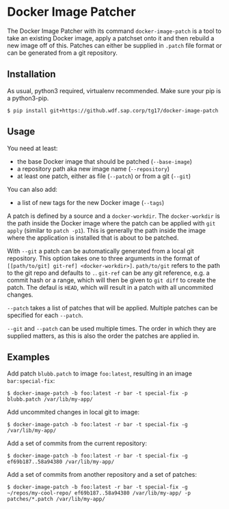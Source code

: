 # Docker Image Patcher
The Docker Image Patcher with its command `docker-image-patch` is a tool to take an existing
Docker image, apply a patchset onto it and then rebuild a new image off of this. Patches can
either be supplied in `.patch` file format or can be generated from a git repository.

## Installation
As usual, python3 required, virtualenv recommended. Make sure your pip is a python3-pip.

```shell
$ pip install git+https://github.wdf.sap.corp/tg17/docker-image-patch
```

## Usage
You need at least:
 * the base Docker image that should be patched (`--base-image`)
 * a repository path aka new image name (`--repository`)
 * at least one patch, either as file (`--patch`) or from a git (`--git`)

You can also add:
 * a list of new tags for the new Docker image (`--tags`)

A patch is defined by a source and a `docker-workdir`. The `docker-workdir` is the path inside
the Docker image where the patch can be applied with `git apply` (similar to `patch -p1`). This is
generally the path inside the image where the application is installed that is about to be patched.

With `--git` a patch can be automatically generated from a local git repository. This option takes
one to three arguments in the format of `[[path/to/git] git-ref] <docker-workdir>]`. `path/to/git`
refers to the path to the git repo and defaults to `.`. `git-ref` can be any git reference, e.g. a
commit hash or a range, which will then be given to `git diff` to create the patch. The defaul is
`HEAD`, which will result in a patch with all uncommited changes.

`--patch` takes a list of patches that will be applied. Multiple patches can be specified for each
`--patch`.

`--git` and `--patch` can be used multiple times. The order in which they are supplied matters, as
this is also the order the patches are applied in.

## Examples
Add patch `blubb.patch` to image `foo:latest`, resulting in an image `bar:special-fix`:
```shell
$ docker-image-patch -b foo:latest -r bar -t special-fix -p blubb.patch /var/lib/my-app/
```

Add uncommited changes in local git to image:
```shell
$ docker-image-patch -b foo:latest -r bar -t special-fix -g /var/lib/my-app/
```

Add a set of commits from the current repository:
```shell
$ docker-image-patch -b foo:latest -r bar -t special-fix -g ef69b187..58a94380 /var/lib/my-app/
```

Add a set of commits from another repository and a set of patches:
```shell
$ docker-image-patch -b foo:latest -r bar -t special-fix -g ~/repos/my-cool-repo/ ef69b187..58a94380 /var/lib/my-app/ -p patches/*.patch /var/lib/my-app/
```
